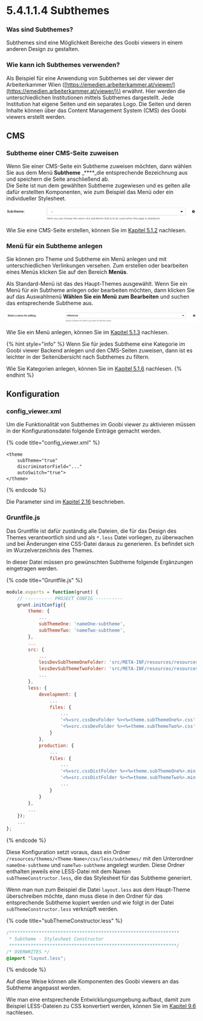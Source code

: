 # 5.4.1.1.4 Subthemes

### Was sind Subthemes?

Subthemes sind eine Möglichkeit Bereiche des Goobi viewers in einem anderen Design zu gestalten. 

### Wie kann ich Subthemes verwenden?

Als Beispiel für eine Anwendung von Subthemes sei der viewer der Arbeiterkammer Wien \([https://emedien.arbeiterkammer.at/viewer/](https://emedien.arbeiterkammer.at/viewer/)\) erwähnt. Hier werden die unterschiedlichen Institutionen mittels Subthemes dargestellt. Jede Institution hat eigene Seiten und ein separates Logo. Die Seiten und deren Inhalte können über das Content Management System \(CMS\) des Goobi viewers erstellt werden.

## CMS

### Subtheme einer CMS-Seite zuweisen

Wenn Sie einer CMS-Seite ein Subtheme zuweisen möchten, dann wählen Sie aus dem Menü **Subtheme** _****_die entsprechende Bezeichnung aus und speichern die Seite anschließend ab.   
Die Seite ist nun dem gewählten Subtheme zugewiesen und es gelten alle dafür erstellten Komponenten, wie zum Beispiel das Menü oder ein individueller Stylesheet.

![](../../../../.gitbook/assets/5.2.2.4.png)

Wie Sie eine CMS-Seite erstellen, können Sie im [Kapitel 5.1.2](./) nachlesen.

### Menü für ein Subtheme anlegen

Sie können pro Theme und Subtheme ein Menü anlegen und mit unterschiedlichen Verlinkungen versehen. Zum erstellen oder bearbeiten eines Menüs klicken Sie auf den Bereich **Menüs**.

Als Standard-Menü ist das des Haupt-Themes ausgewählt. Wenn Sie ein Menü für ein Subtheme anlegen oder bearbeiten möchten, dann klicken Sie auf das Auswahlmenü **Wählen Sie ein Menü zum Bearbeiten** und suchen das entsprechende Subtheme aus.

![](../../../../.gitbook/assets/5.2.2.4-1.png)

Wie Sie ein Menü anlegen, können Sie im [Kapitel 5.1.3](../../5.4.5.md) nachlesen.

{% hint style="info" %}
Wenn Sie für jedes Subtheme eine Kategorie im Goobi viewer Backend anlegen und den CMS-Seiten zuweisen, dann ist es leichter in der Seitenübersicht nach Subthemes zu filtern.

Wie Sie Kategorien anlegen, können Sie im [Kapitel 5.1.6](../../5.4.2.md) nachlesen.
{% endhint %}

## Konfiguration

### config\_viewer.xml

Um die Funktionalität von Subthemes im Goobi viewer zu aktivieren müssen in der Konfigurationsdatei folgende Einträge gemacht werden.

{% code title="config\_viewer.xml" %}
```markup
<theme 
    subTheme="true" 
    discriminatorField="..." 
    autoSwitch="true">
</theme>
```
{% endcode %}

Die Parameter sind im [Kapitel 2.16](../../../../2/2.16/) beschrieben.

### Gruntfile.js

Das Gruntfile ist dafür zuständig alle Dateien, die für das Design des Themes verantwortlich sind und als `*.less` Datei vorliegen, zu überwachen und bei Änderungen eine CSS-Datei daraus zu generieren. Es befindet sich im Wurzelverzeichnis des Themes. 

In dieser Datei müssen pro gewünschten Subtheme folgende Ergänzungen eingetragen werden.

{% code title="Gruntfile.js" %}
```javascript
module.exports = function(grunt) {
	// ---------- PROJECT CONFIG ----------
    grunt.initConfig({
        theme: {
            ...
            subThemeOne: 'nameOne-subtheme',
            subThemeTwo: 'nameTwo-subtheme',
        },
        ...
        src: {
            ...
            lessDevSubThemeOneFolder: 'src/META-INF/resources/resources/themes/<%=theme.name%>/css/less/subthemes/<%=theme.subThemeOne%>/',
            lessDevSubThemeTwoFolder: 'src/META-INF/resources/resources/themes/<%=theme.name%>/css/less/subthemes/<%=theme.subThemeTwo%>/',
            ...
        },
        less: {
            development: {
                ...
                files: {
                    ...
                    '<%=src.cssDevFolder %><%=theme.subThemeOne%>.css': '<%=src.lessDevSubThemeOneFolder%>subThemeConstructor.less',
                    '<%=src.cssDevFolder %><%=theme.subThemeTwo%>.css': '<%=src.lessDevSubThemeTwoFolder%>subThemeConstructor.less',
                }
            },
            production: {
                ...
                files: {
                    ...
                    '<%=src.cssDistFolder %><%=theme.subThemeOne%>.min.css': '<%=src.lessDevSubThemeOneFolder%>subThemeConstructor.less',
                    '<%=src.cssDistFolder %><%=theme.subThemeTwo%>.min.css': '<%=src.lessDevSubThemeTwoFolder%>subThemeConstructor.less',
                    ...
                }
            }
        },
        ...
    });
    ...
};
```
{% endcode %}

Diese Konfiguration setzt voraus, dass ein Ordner `/resources/themes/<Theme-Name>/css/less/subthemes/` mit den Unterordner `nameOne-subtheme` und `nameTwo-subtheme` angelegt wurden. Diese Ordner enthalten jeweils eine LESS-Datei mit dem Namen `subThemeConstructor.less`, die das Stylesheet für das Subtheme generiert.

Wenn man nun zum Beispiel die Datei `layout.less` aus dem Haupt-Theme überschreiben möchte, dann muss diese in den Ordner für das entsprechende Subtheme kopiert werden und wie folgt in der Datei `subThemeConstructor.less` verknüpft werden.

{% code title="subThemeConstructor.less" %}
```css
/***************************************************************
 * Subtheme - Stylesheet Constructor
 **************************************************************/
/* OVERWRITES */
@import "layout.less";
```
{% endcode %}

Auf diese Weise können alle Komponenten des Goobi viewers an das Subtheme angepasst werden.

Wie man eine entsprechende Entwicklungsumgebung aufbaut, damit zum Beispiel LESS-Dateien zu CSS konvertiert werden, können Sie im [Kapitel 9.6](../../../../8/8.6/) nachlesen.









